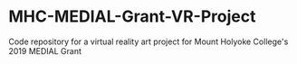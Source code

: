 # MHC-MEDIAL-Grant-VR-Project
Code repository for a virtual reality art project for Mount Holyoke College's 2019 MEDIAL Grant
